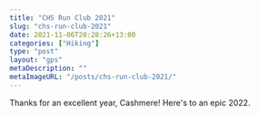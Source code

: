 ```yaml
---
title: "CHS Run Club 2021"
slug: "chs-run-club-2021"
date: 2021-11-06T20:28:26+13:00
categories: ["Hiking"]
type: "post"
layout: "gps"
metaDescription: ""
metaImageURL: "/posts/chs-run-club-2021/"
---
```


Thanks for an excellent year, Cashmere! Here's to an epic 2022.

<table id="gpx-table"></table>
